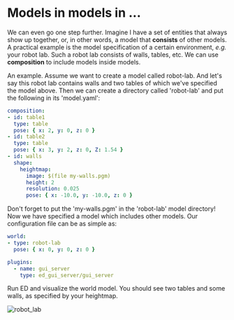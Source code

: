# Models in models in ...

We can even go one step further. Imagine I have a set of entities that always show up together, or, in other words, a model that **consists** of other models. A practical example is the model specification of a certain environment, *e.g.* your robot lab. Such a robot lab consists of walls, tables, etc. We can use **composition** to include models inside models.

An example. Assume we want to create a model called robot-lab. And let's say this robot lab contains walls and two tables of which we've specified the model above. Then we can create a directory called 'robot-lab' and put the following in its 'model.yaml':

```yaml
composition:
- id: table1
  type: table
  pose: { x: 2, y: 0, z: 0 }
- id: table2
  type: table
  pose: { x: 3, y: 2, z: 0, Z: 1.54 }
- id: walls
  shape:
    heightmap:
      image: $(file my-walls.pgm)
      height: 2
      resolution: 0.025
      pose: { x: -10.0, y: -10.0, z: 0 }
```

Don't forget to put the 'my-walls.pgm' in the 'robot-lab' model directory! Now we have specified a model which includes other models. Our configuration file can be as simple as:

```yaml
world:
- type: robot-lab
  pose: { x: 0, y: 0, z: 0 }

plugins:
  - name: gui_server
    type: ed_gui_server/gui_server
```

Run ED and visualize the world model. You should see two tables and some walls, as specified by your heightmap.

![robot_lab](img/robot_lab.png)
